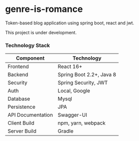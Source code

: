 # genre-is-romance
Token-based blog application using spring boot, react and jwt.

This project is under development.

### Technology Stack
Component         | Technology
---               | ---
Frontend          | React 16+
Backend           | Spring Boot 2.2+, Java 8
Security          | Spring Security, JWT
Auth              | Local, Google
Database          | Mysql
Persistence       | JPA 
API Documentation | Swagger-UI
Client Build      | npm, yarn, webpack
Server Build      | Gradle
